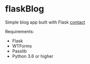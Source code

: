 # flaskBlog

Simple blog app built with Flask
[contact](https://dogukanurker.com)

Requirements:

- Flask
- WTForms
- Passlib
- Python 3.6 or higher
